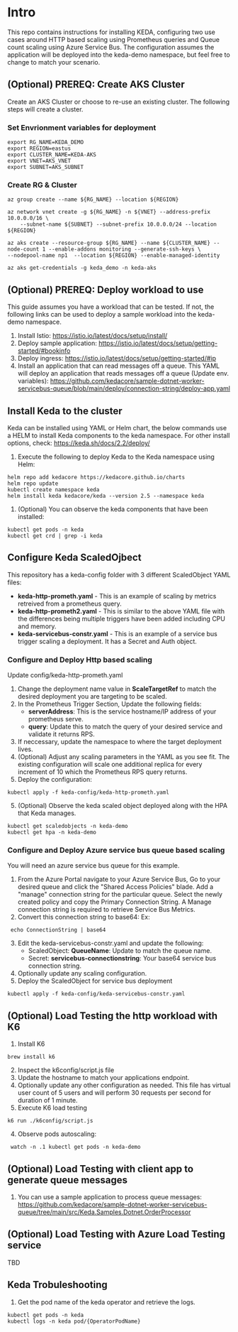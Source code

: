 # Intro

This repo contains instructions for installing KEDA, configuring two use cases around HTTP based scaling using Prometheus queries and Queue count scaling using Azure Service Bus. The configuration assumes the application will be deployed into the keda-demo namespace, but feel free to change to match your scenario.

## (Optional) PREREQ: Create AKS Cluster

Create an AKS Cluster or choose to re-use an existing cluster. The following steps will create a cluster.

### Set Envrionment variables for deployment
```
export RG_NAME=KEDA_DEMO
export REGION=eastus
export CLUSTER_NAME=KEDA-AKS
export VNET=AKS_VNET
export SUBNET=AKS_SUBNET
```

### Create RG & Cluster
```
az group create --name ${RG_NAME} --location ${REGION}

az network vnet create -g ${RG_NAME} -n ${VNET} --address-prefix 10.0.0.0/16 \
    --subnet-name ${SUBNET} --subnet-prefix 10.0.0.0/24 --location ${REGION}

az aks create --resource-group ${RG_NAME} --name ${CLUSTER_NAME} --node-count 1 --enable-addons monitoring --generate-ssh-keys \
--nodepool-name np1  --location ${REGION} --enable-managed-identity

az aks get-credentials -g keda_demo -n keda-aks
```

## (Optional) PREREQ: Deploy workload to use

This guide assumes you have a workload that can be tested. If not, the following links can be used to deploy a sample workload into the keda-demo namespace.

1. Install Istio: https://istio.io/latest/docs/setup/install/
1. Deploy sample application: https://istio.io/latest/docs/setup/getting-started/#bookinfo
1. Deploy ingress: https://istio.io/latest/docs/setup/getting-started/#ip
1. Install an application that can read messages off a queue. This YAML will deploy an application that reads messages off a queue (Update env. variables): https://github.com/kedacore/sample-dotnet-worker-servicebus-queue/blob/main/deploy/connection-string/deploy-app.yaml


## Install Keda to the cluster

Keda can be installed using YAML or Helm chart, the below commands use a HELM  to install Keda components to the keda namespace. For other install options, check: https://keda.sh/docs/2.2/deploy/

1. Execute the following to deploy Keda to the Keda namespace using Helm:

```
helm repo add kedacore https://kedacore.github.io/charts
helm repo update
kubectl create namespace keda
helm install keda kedacore/keda --version 2.5 --namespace keda
```

1. (Optional) You can observe the keda components that have been installed:
```
kubectl get pods -n keda
kubectl get crd | grep -i keda
```


## Configure Keda ScaledOjbect

This repository has a keda-config folder with 3 different ScaledObject YAML files:
- **keda-http-prometh.yaml** - This is an example of scaling by metrics retreived from a prometheus query.
- **keda-http-prometh2.yaml** - This is similar to the above YAML file with the differences being multiple triggers have been added including CPU and memory.
- **keda-servicebus-constr.yaml** - This is an example of a service bus  trigger scaling a deployment. It has a Secret and Auth object.

### Configure and Deploy Http based scaling
Update config/keda-http-prometh.yaml
1. Change the deployment name value in **ScaleTargetRef** to match the desired deployment you are targeting to be scaled.
1. In the Prometheus Trigger Section, Update the following fields:
   - **serverAddress**: This is the service hostname/IP address of your prometheus serve.
   - **query**: Update this to match the query of your desired service and validate it returns RPS.
2. If neccessary, update the namespace to where the target deployment lives.
3. (Optional) Adjust any scaling parameters in the YAML as you see fit. The existing configuration will scale one additional replica for every increment of 10 which the Prometheus RPS query returns.
4. Deploy the configuration:
```
kubectl apply -f keda-config/keda-http-prometh.yaml
```
5. (Optional) Observe the keda scaled object deployed along with the HPA that Keda manages.
```
kubectl get scaledobjects -n keda-demo
kubectl get hpa -n keda-demo
```


### Configure and Deploy Azure service bus queue based scaling
You will need an azure service bus queue for this example.

1. From the Azure Portal navigate to your Azure Service Bus, Go to your desired queue and click the "Shared Access Policies" blade. Add a "manage" connection string for the particular queue. Select the newly created policy and copy the Primary Connection String. A Manage connection string is required to retrieve Service Bus Metrics.
2. Convert this connection string to base64: Ex:
```
 echo ConnectionString | base64
```
3. Edit the keda-servicebus-constr.yaml and update the following:
   - ScaledObject: **QueueName**: Update to match the queue name.
   - Secret: **servicebus-connectionstring**: Your base64 service bus connection string.
4. Optionally update any scaling configuration.
4. Deploy the ScaledObject for service bus deployment
```
kubectl apply -f keda-config/keda-servicebus-constr.yaml
```



## (Optional) Load Testing the http workload with K6
1. Install K6 
  ```
  brew install k6
  ```
2. Inspect the k6config/script.js file
3. Update the hostname to match your applications endpoint.
4. Optionally update any other configuration as needed. This file has virtual user count of 5 users and will perform 30 requests per second for duration of 1 minute.
5. Execute K6 load testing
 ``` 
 k6 run ./k6config/script.js 
 ```
4. Observe pods autoscaling:
```
 watch -n .1 kubectl get pods -n keda-demo 
 ```


## (Optional) Load Testing with client app to generate queue messages

1. You can use a sample application to process queue messages: https://github.com/kedacore/sample-dotnet-worker-servicebus-queue/tree/main/src/Keda.Samples.Dotnet.OrderProcessor
   
## (Optional) Load Testing with Azure Load Testing service

TBD


## Keda Trobuleshooting

1. Get the pod name of the keda operator and retrieve the logs.
```
kubectl get pods -n keda 
kubectl logs -n keda pod/{OperatorPodName}
```
